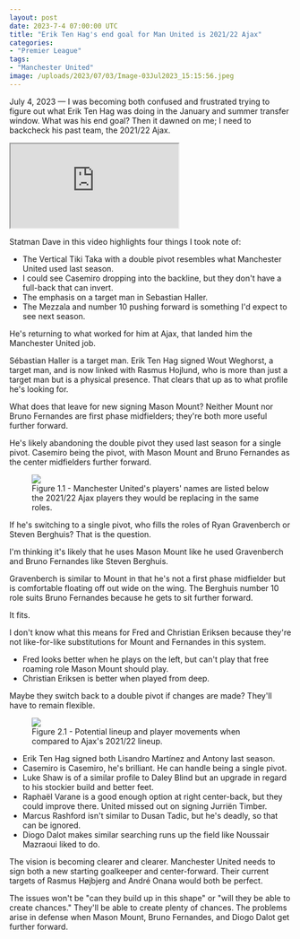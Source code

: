 ```yaml
---
layout: post
date: 2023-7-4 07:00:00 UTC
title: "Erik Ten Hag's end goal for Man United is 2021/22 Ajax" 
categories: 
- "Premier League"
tags: 
- "Manchester United" 
image: /uploads/2023/07/03/Image-03Jul2023_15:15:56.jpeg
---
```


July 4, 2023 — I was becoming both confused and frustrated trying to figure out what Erik Ten Hag was doing in the January and summer transfer window. What was his end goal? Then it dawned on me; I need to backcheck his past team, the 2021/22 Ajax.

<!---more--->

<iframe src="https://www.youtube.com/embed/HmqfOSPmcTg"></iframe>

Statman Dave in this video highlights four things I took note of:

- The Vertical Tiki Taka with a double pivot resembles what Manchester United used last season.
- I could see Casemiro dropping into the backline, but they don't have a full-back that can invert.
- The emphasis on a target man in Sebastian Haller.
- The Mezzala and number 10 pushing forward is something I'd expect to see next season.

He's returning to what worked for him at Ajax, that landed him the Manchester United job.

Sébastian Haller is a target man. Erik Ten Hag signed Wout Weghorst, a target man, and is now linked with Rasmus Hojlund, who is more than just a target man but is a physical presence. That clears that up as to what profile he's looking for.

What does that leave for new signing Mason Mount? Neither Mount nor Bruno Fernandes are first phase midfielders; they're both more useful further forward.

He's likely abandoning the double pivot they used last season for a single pivot. Casemiro being the pivot, with Mason Mount and Bruno Fernandes as the center midfielders further forward.

<figure>
    <img src="https://tacticsjournal.com/uploads/2023/07/03/Image-03Jul2023_15:15:56.jpeg">
    <figcaption>Figure 1.1 - Manchester United's players' names are listed below the 2021/22 Ajax players they would be replacing in the same roles.</figcaption>
</figure>

If he's switching to a single pivot, who fills the roles of Ryan Gravenberch or Steven Berghuis? That is the question.

I'm thinking it's likely that he uses Mason Mount like he used Gravenberch and Bruno Fernandes like Steven Berghuis.

Gravenberch is similar to Mount in that he's not a first phase midfielder but is comfortable floating off out wide on the wing. The Berghuis number 10 role suits Bruno Fernandes because he gets to sit further forward.

It fits.

I don't know what this means for Fred and Christian Eriksen because they're not like-for-like substitutions for Mount and Fernandes in this system. 

- Fred looks better when he plays on the left, but can't play that free roaming role Mason Mount should play. 
- Christian Eriksen is better when played from deep.

Maybe they switch back to a double pivot if changes are made? They'll have to remain flexible. 

<figure>
    <img src="https://tacticsjournal.com/uploads/2023/07/03/Image-03Jul2023_15:15:38.jpeg">
    <figcaption>Figure 2.1 - Potential lineup and player movements when compared to Ajax's 2021/22 lineup.</figcaption>
</figure>

- Erik Ten Hag signed both Lisandro Martínez and Antony last season.
- Casemiro is Casemiro, he's brilliant. He can handle being a single pivot.
- Luke Shaw is of a similar profile to Daley Blind but an upgrade in regard to his stockier build and better feet.
- Raphaël Varane is a good enough option at right center-back, but they could improve there. United missed out on signing Jurriën Timber.
- Marcus Rashford isn't similar to Dusan Tadic, but he's deadly, so that can be ignored.
- Diogo Dalot makes similar searching runs up the field like Noussair Mazraoui liked to do.

The vision is becoming clearer and clearer. Manchester United needs to sign both a new starting goalkeeper and center-forward. Their current targets of Rasmus Højbjerg and André Onana would both be perfect.

The issues won't be "can they build up in this shape" or "will they be able to create chances." They'll be able to create plenty of chances. The problems arise in defense when Mason Mount, Bruno Fernandes, and Diogo Dalot get further forward.
